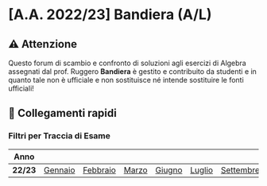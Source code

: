 # [A.A. 2022/23] Bandiera (A/L)

## ⚠️ Attenzione

Questo forum di scambio e confronto di soluzioni agli esercizi di Algebra assegnati dal prof. Ruggero **Bandiera** è gestito e contribuito da studenti e in quanto tale non è ufficiale e non sostituisce né intende sostituire le fonti ufficiali!

## 🔗 Collegamenti rapidi

### Filtri per Traccia di Esame

| Anno      |                                                                               |                                                                                 |                                                                           |                                                                             |                                                                             |                                                                                  |                                                                            | |
|-----------|-------------------------------------------------------------------------------|---------------------------------------------------------------------------------|---------------------------------------------------------------------------|-----------------------------------------------------------------------------|-----------------------------------------------------------------------------|----------------------------------------------------------------------------------|----------------------------------------------------------------------------|-|
| **22/23** | [Gennaio](../../../discussions?discussions_q=label%3A"27+gennaio+2023+[A/L]") | [Febbraio](../../../discussions?discussions_q=label%3A"13+febbraio+2023+[A/L]") | [Marzo](../../../discussions?discussions_q=label%3A"31+marzo+2023+[A/L]") | [Giugno](../../../discussions?discussions_q=label%3A"16+giugno+2023+[A/L]") | [Luglio](../../../discussions?discussions_q=label%3A"14+luglio+2023+[A/L]") | [Settembre](../../../discussions?discussions_q=label%3A"6+settembre+2023+[A/L]") | [Ottobre](../../../discussions?discussions_q=label%3A"ottobre+2023+[A/L]") | |
